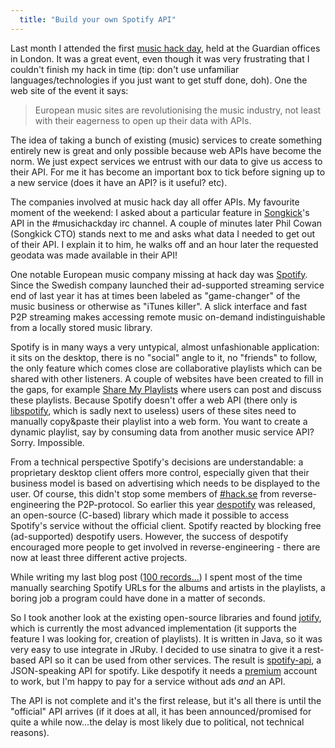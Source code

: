 ```yaml
---
  title: "Build your own Spotify API"
---
```


Last month I attended the first [music hack day](http://musichackday.org/), held at the Guardian offices in London. It was a great
event, even though it was very frustrating that I couldn't finish my hack in time (tip: don't use unfamiliar languages/technologies if 
you just want to get stuff done, doh). One the web site of the event it says:

>European music sites are revolutionising the music industry, not least with their eagerness to open up their data with APIs.
 
The idea of taking a bunch of existing (music) services to create something entirely new is great and only possible because
web APIs have become the norm. We just expect services we entrust with our data to give us access to their API. For me it has become
an important box to tick before signing up to a new service (does it have an API? is it useful? etc).

The companies involved at music hack day all offer APIs. My favourite moment of the weekend: I asked about a particular feature in 
[Songkick](http://songkick.com)'s API in the #musichackday irc channel. A couple of minutes later Phil Cowan (Songkick CTO) stands next to me and
asks what data I needed to get out of their API. I explain it to him, he walks off and an hour later the requested geodata was made available in 
their API! 

One notable European music company missing at hack day was [Spotify](http://spotify.com). Since the Swedish company launched their ad-supported
streaming service end of last year it has at times been labeled as "game-changer" of the music business or otherwise as "iTunes killer".
A slick interface and fast P2P streaming makes accessing remote music on-demand indistinguishable from a locally stored music library.

Spotify is in many ways a very untypical, almost unfashionable application: it sits on the desktop, there is no "social" angle to it, no "friends" to
follow, the only feature which comes close are collaborative playlists which can be shared with other listeners. A couple of websites 
have been created to fill in the gaps, for example [Share My Playlists](http://sharemyplaylists.com) where users can post and discuss
these playlists. Because Spotify doesn't offer a web API (there only is [libspotify](http://developer.spotify.com/en/libspotify/overview/), 
which is sadly next to useless) users of these sites need to manually copy&paste their playlist into a web form. You want to create a dynamic
playlist, say by consuming data from another music service API? Sorry. Impossible.

From a technical perspective Spotify's decisions are understandable: a proprietary desktop client offers more control, especially given
that their business model is based on advertising which needs to be displayed to the user. Of course, this didn't stop some members 
of [#hack.se](http://demo.hack.se/) from reverse-engineering the P2P-protocol. So earlier this year [despotify](http://despotify.se/) was released,
an open-source (C-based) library which made it possible to access Spotify's service without the official client. Spotify reacted by blocking free
(ad-supported) despotify users. However, the success of despotify encouraged more people to get involved in reverse-engineering - there are now at least three different
active projects.

While writing my last blog post (<a href="/2009/07/100-records-that-set-the-world-on-fire-(while-no-one-was-listening).html">100 records...</a>)
I spent most of the time manually searching Spotify URLs for the albums and artists in the playlists, a boring job a program could have done in a matter of 
seconds.

So I took another look at the existing open-source libraries and found [jotify](http://jotify.felixbruns.de/), which is currently the most advanced
implementation (it supports the feature I was looking for, creation of playlists). It is written in Java, so it was very easy to use integrate
in JRuby. I decided to use sinatra to give it a rest-based API so it can be used from other services. The result is 
[spotify-api](http://github.com/jberkel/spotify-api/), a JSON-speaking API for spotify. Like despotify it needs a
[premium](http://www.spotify.com/en/products/premium/) account to work, but I'm happy to pay for a service without ads *and* an API.

The API is not complete and it's the first release, but it's all there is until the "official" API arrives (if it does at all, it has been announced/promised
for quite a while now...the delay is most likely due to political, not technical reasons).
